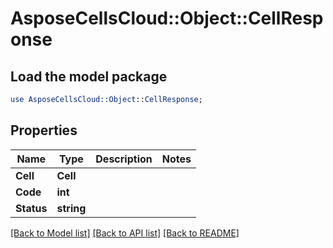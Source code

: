 # AsposeCellsCloud::Object::CellResponse 

## Load the model package
```perl
use AsposeCellsCloud::Object::CellResponse;
```

## Properties
Name | Type | Description | Notes
------------ | ------------- | ------------- | -------------
**Cell** | **Cell** |  |
**Code** | **int** |  |
**Status** | **string** |  |  

[[Back to Model list]](../README.md#documentation-for-models) [[Back to API list]](../README.md#documentation-for-api-endpoints) [[Back to README]](../README.md)

